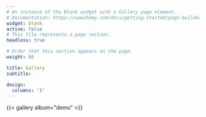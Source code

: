 ```yaml
---
# An instance of the Blank widget with a Gallery page element.
# Documentation: https://wowchemy.com/docs/getting-started/page-builder/
widget: blank
active: false
# This file represents a page section.
headless: true

# Order that this section appears on the page.
weight: 66

title: Gallery
subtitle:

design:
  columns: '1'
---
```


{{< gallery album="demo" >}}
